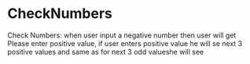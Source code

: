# CheckNumbers
Check Numbers: when user input a negative number then user will get Please enter positive value, if user enters positive value he will se next 3 positive values and same as for next 3 odd valueshe will see
